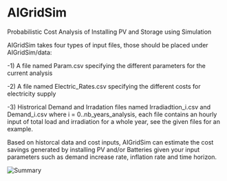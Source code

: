 # AIGridSim
Probabilistic Cost Analysis of Installing PV and Storage using Simulation

AIGridSim takes four types of input files, those should be placed under AIGridSim/data:

-1) A file named Param.csv specifying the different parameters for the current analysis

-2) A file named Electric_Rates.csv specifying the different costs for electricity supply

-3) Histrorical Demand and Irradation files named Irradiadtion_i.csv and Demand_i.csv where i = 0..nb_years_analysis, each file contains an hourly input of total load and irradiation for a whole year, see the given files for an example.

Based on historcal data and cost inputs, AIGridSim can estimate the cost savings generated by installing PV and/or Batteries given your input parameters such as demand increase rate, inflation rate and time horizon.

![Summary](
https://static.wixstatic.com/media/c6cff5_199f867ff6b54990be6f8827b6531941~mv2_d_2479_3508_s_4_2.jpg/v1/fill/w_600,h_849,al_c,q_85,usm_0.66_1.00_0.01/c6cff5_199f867ff6b54990be6f8827b6531941~mv2_d_2479_3508_s_4_2.webp)
